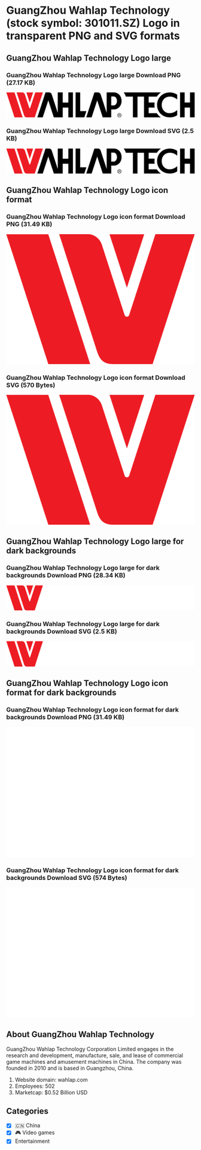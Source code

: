 # GuangZhou Wahlap Technology (stock symbol: 301011.SZ) Logo in transparent PNG and SVG formats

## GuangZhou Wahlap Technology Logo large

### GuangZhou Wahlap Technology Logo large Download PNG (27.17 KB)

![GuangZhou Wahlap Technology Logo large Download PNG (27.17 KB)](/img/orig/301011.SZ_BIG-5d876939.png)

### GuangZhou Wahlap Technology Logo large Download SVG (2.5 KB)

![GuangZhou Wahlap Technology Logo large Download SVG (2.5 KB)](/img/orig/301011.SZ_BIG-fc583a62.svg)

## GuangZhou Wahlap Technology Logo icon format

### GuangZhou Wahlap Technology Logo icon format Download PNG (31.49 KB)

![GuangZhou Wahlap Technology Logo icon format Download PNG (31.49 KB)](/img/orig/301011.SZ-505e8204.png)

### GuangZhou Wahlap Technology Logo icon format Download SVG (570 Bytes)

![GuangZhou Wahlap Technology Logo icon format Download SVG (570 Bytes)](/img/orig/301011.SZ-7a2be272.svg)

## GuangZhou Wahlap Technology Logo large for dark backgrounds

### GuangZhou Wahlap Technology Logo large for dark backgrounds Download PNG (28.34 KB)

![GuangZhou Wahlap Technology Logo large for dark backgrounds Download PNG (28.34 KB)](/img/orig/301011.SZ_BIG.D-5e968c4f.png)

### GuangZhou Wahlap Technology Logo large for dark backgrounds Download SVG (2.5 KB)

![GuangZhou Wahlap Technology Logo large for dark backgrounds Download SVG (2.5 KB)](/img/orig/301011.SZ_BIG.D-246d8a73.svg)

## GuangZhou Wahlap Technology Logo icon format for dark backgrounds

### GuangZhou Wahlap Technology Logo icon format for dark backgrounds Download PNG (31.49 KB)

![GuangZhou Wahlap Technology Logo icon format for dark backgrounds Download PNG (31.49 KB)](/img/orig/301011.SZ.D-bd137c35.png)

### GuangZhou Wahlap Technology Logo icon format for dark backgrounds Download SVG (574 Bytes)

![GuangZhou Wahlap Technology Logo icon format for dark backgrounds Download SVG (574 Bytes)](/img/orig/301011.SZ.D-8e9fd900.svg)

## About GuangZhou Wahlap Technology

GuangZhou Wahlap Technology Corporation Limited engages in the research and development, manufacture, sale, and lease of commercial game machines and amusement machines in China. The company was founded in 2010 and is based in Guangzhou, China.

1. Website domain: wahlap.com
2. Employees: 502
3. Marketcap: $0.52 Billion USD


## Categories
- [x] 🇨🇳 China
- [x] 🎮 Video games
- [x] Entertainment
